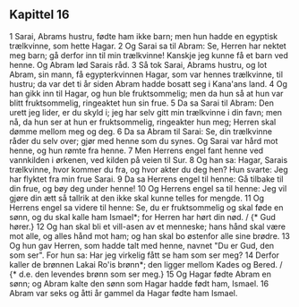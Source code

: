## Kapittel 16

1 Sarai, Abrams hustru, fødte ham ikke barn; men hun hadde en egyptisk trælkvinne, som hette Hagar.
2 Og Sarai sa til Abram: Se, Herren har nektet meg barn; gå derfor inn til min trælkvinne! Kanskje jeg kunne få et barn ved henne. Og Abram lød Sarais råd.
3 Så tok Sarai, Abrams hustru, og lot Abram, sin mann, få egypterkvinnen Hagar, som var hennes trælkvinne, til hustru; da var det ti år siden Abram hadde bosatt seg i Kana'ans land.
4 Og han gikk inn til Hagar, og hun ble fruktsommelig; men da hun så at hun var blitt fruktsommelig, ringeaktet hun sin frue.
5 Da sa Sarai til Abram: Den urett jeg lider, er du skyld i; jeg har selv gitt min trælkvinne i din favn; men nå, da hun ser at hun er fruktsommelig, ringeakter hun meg; Herren skal dømme mellom meg og deg.
6 Da sa Abram til Sarai: Se, din trælkvinne råder du selv over; gjør med henne som du synes. Og Sarai var hård mot henne, og hun rømte fra henne.
7 Men Herrens engel fant henne ved vannkilden i ørkenen, ved kilden på veien til Sur.
8 Og han sa: Hagar, Sarais trælkvinne, hvor kommer du fra, og hvor akter du deg hen? Hun svarte: Jeg har flyktet fra min frue Sarai.
9 Da sa Herrens engel til henne: Gå tilbake til din frue, og bøy deg under henne!
10 Og Herrens engel sa til henne: Jeg vil gjøre din ætt så tallrik at den ikke skal kunne telles for mengde.
11 Og Herrens engel sa videre til henne: Se, du er fruktsommelig og skal føde en sønn, og du skal kalle ham Ismael*; for Herren har hørt din nød. / {* Gud hører.}
12 Og han skal bli et vill-asen av et menneske; hans hånd skal være mot alle, og alles hånd mot ham; og han skal bo østenfor alle sine brødre.
13 Og hun gav Herren, som hadde talt med henne, navnet "Du er Gud, den som ser". For hun sa: Har jeg virkelig fått se ham som ser meg?
14 Derfor kaller de brønnen Lakai Ro'is brønn*; den ligger mellom Kades og Bered. / {* d.e. den levendes brønn som ser meg.}
15 Og Hagar fødte Abram en sønn; og Abram kalte den sønn som Hagar hadde født ham, Ismael.
16 Abram var seks og åtti år gammel da Hagar fødte ham Ismael.
